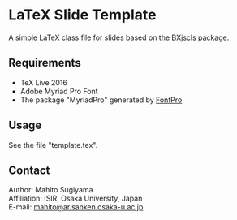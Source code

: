 # LaTeX Slide Template
A simple LaTeX class file for slides based on the [BXjscls package](https://github.com/zr-tex8r/BXjscls).

## Requirements
* TeX Live 2016
* Adobe Myriad Pro Font
* The package "MyriadPro" generated by [FontPro](https://github.com/sebschub/FontPro)

## Usage
See the file "template.tex".

## Contact
Author: Mahito Sugiyama  
Affiliation: ISIR, Osaka University, Japan  
E-mail: mahito@ar.sanken.osaka-u.ac.jp
